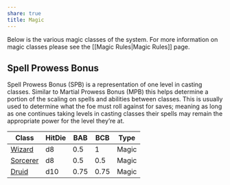 ```yaml
---
share: true
title: Magic
---
```



Below is the various magic classes of the system. For more information on magic classes please see the [[Magic Rules|Magic Rules]] page.

## Spell Prowess Bonus

Spell Prowess Bonus (SPB) is a representation of one level in casting classes. Similar to Martial Prowess Bonus (MPB) this helps determine a portion of the scaling on spells and abilities between classes. This is usually used to determine what the foe must roll against for saves; meaning as long as one continues taking levels in casting classes their spells may remain the appropriate power for the level they’re at.

| Class                               | HitDie | BAB  | BCB  | Type  |
| ----------------------------------- | ------ | ---- | ---- | ----- |
| [Wizard](/Classes/Magic/Wizard)     | d8     | 0.5  | 1    | Magic |
| [Sorcerer](/Classes/Magic/Sorcerer) | d8     | 0.5  | 0.5  | Magic |
| [Druid](/Classes/Magic/Druid)       | d10    | 0.75 | 0.75 | Magic |
